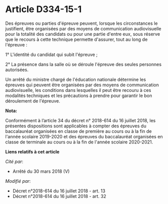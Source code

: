 # Article D334-15-1

Des épreuves ou parties d'épreuve peuvent, lorsque les circonstances le justifient, être organisées par des moyens de
communication audiovisuelle pour la totalité des candidats ou pour une partie d'entre eux, sous réserve que le recours à
cette technique permette d'assurer, tout au long de l'épreuve : 

1° L'identité du candidat qui subit l'épreuve ; 

2° La présence dans la salle où se déroule l'épreuve des seules personnes autorisées. 

Un arrêté du     ministre chargé de l'éducation nationale détermine les épreuves qui peuvent être organisées par des moyens
de communication audiovisuelle, les conditions dans lesquelles il peut être recouru à ces modalités techniques et les
précautions à prendre pour garantir le bon déroulement de l'épreuve.

**Nota:**

Conformément à l’article 34 du décret n° 2018-614 du 16 juillet 2018, les présentes dispositions sont applicables à compter
des épreuves du baccalauréat organisées en classe de première au cours ou à la fin de l'année scolaire 2019-2020 et des
épreuves du baccalauréat organisées en classe de terminale au cours ou à la fin de l'année scolaire 2020-2021.

**Liens relatifs à cet article**

_Cité par_:

  - Arrêté du 30 mars 2018 (V)

_Modifié par_:

  - Décret n°2018-614 du 16 juillet 2018 - art. 13
  - Décret n°2018-614 du 16 juillet 2018 - art. 32
